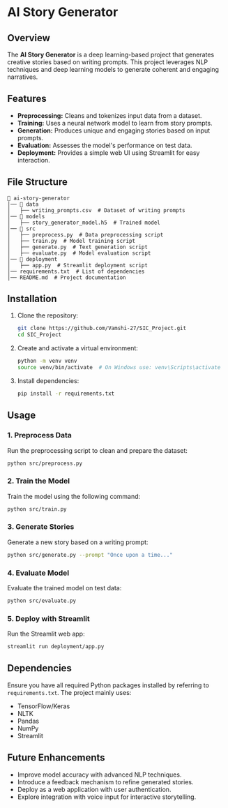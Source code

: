 # AI Story Generator

## Overview
The **AI Story Generator** is a deep learning-based project that generates creative stories based on writing prompts. This project leverages NLP techniques and deep learning models to generate coherent and engaging narratives.

## Features
- **Preprocessing:** Cleans and tokenizes input data from a dataset.
- **Training:** Uses a neural network model to learn from story prompts.
- **Generation:** Produces unique and engaging stories based on input prompts.
- **Evaluation:** Assesses the model's performance on test data.
- **Deployment:** Provides a simple web UI using Streamlit for easy interaction.

## File Structure
```
📁 ai-story-generator
│── 📁 data
│   ├── writing_prompts.csv  # Dataset of writing prompts
│── 📁 models
│   ├── story_generator_model.h5  # Trained model
│── 📁 src
│   ├── preprocess.py  # Data preprocessing script
│   ├── train.py  # Model training script
│   ├── generate.py  # Text generation script
│   ├── evaluate.py  # Model evaluation script
│── 📁 deployment
│   ├── app.py  # Streamlit deployment script
│── requirements.txt  # List of dependencies
│── README.md  # Project documentation
```

## Installation
1. Clone the repository:
   ```sh
   git clone https://github.com/Vamshi-27/SIC_Project.git
   cd SIC_Project
   ```
2. Create and activate a virtual environment:
   ```sh
   python -m venv venv
   source venv/bin/activate  # On Windows use: venv\Scripts\activate
   ```
3. Install dependencies:
   ```sh
   pip install -r requirements.txt
   ```

## Usage
### 1. Preprocess Data
Run the preprocessing script to clean and prepare the dataset:
```sh
python src/preprocess.py
```
### 2. Train the Model
Train the model using the following command:
```sh
python src/train.py
```
### 3. Generate Stories
Generate a new story based on a writing prompt:
```sh
python src/generate.py --prompt "Once upon a time..."
```
### 4. Evaluate Model
Evaluate the trained model on test data:
```sh
python src/evaluate.py
```
### 5. Deploy with Streamlit
Run the Streamlit web app:
```sh
streamlit run deployment/app.py
```

## Dependencies
Ensure you have all required Python packages installed by referring to `requirements.txt`. The project mainly uses:
- TensorFlow/Keras
- NLTK
- Pandas
- NumPy
- Streamlit

## Future Enhancements
- Improve model accuracy with advanced NLP techniques.
- Introduce a feedback mechanism to refine generated stories.
- Deploy as a web application with user authentication.
- Explore integration with voice input for interactive storytelling.
